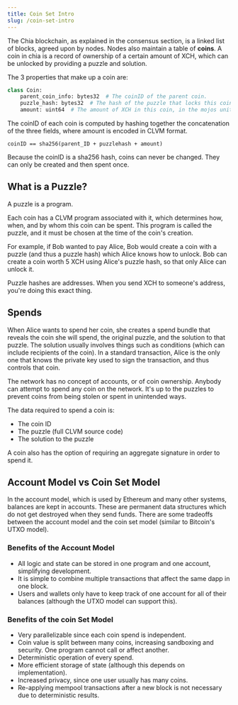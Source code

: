 ```yaml
---
title: Coin Set Intro
slug: /coin-set-intro
---
```


The Chia blockchain, as explained in the consensus section, is a linked list of blocks, agreed upon by nodes. Nodes also maintain a table of **coins**. A coin in chia is a record of ownership of a certain amount of XCH, which can be unlocked by providing a puzzle and solution.

The 3 properties that make up a coin are:

```python
class Coin:
    parent_coin_info: bytes32  # The coinID of the parent coin.
    puzzle_hash: bytes32  # The hash of the puzzle that locks this coin.
    amount: uint64  # The amount of XCH in this coin, in the mojos unit: 1 XCH = 1 trillion mojos.
```

The coinID of each coin is computed by hashing together the concatenation of the three fields, where amount is encoded in CLVM format.

`coinID == sha256(parent_ID + puzzlehash + amount)`

Because the coinID is a sha256 hash, coins can never be changed. They can only be created and then spent once.

## What is a Puzzle?

A puzzle is a program.

Each coin has a CLVM program associated with it, which determines how, when, and by whom this coin can be spent. This program is called the puzzle, and it must be chosen at the time of the coin's creation.

For example, if Bob wanted to pay Alice, Bob would create a coin with a puzzle (and thus a puzzle hash) which Alice knows how to unlock. Bob can create a coin worth 5 XCH using Alice's puzzle hash, so that only Alice can unlock it.

Puzzle hashes are addresses. When you send XCH to someone's address, you're doing this exact thing.

## Spends

When Alice wants to spend her coin, she creates a spend bundle that reveals the coin she will spend, the original puzzle, and the solution to that puzzle. The solution usually involves things such as conditions (which can include recipients of the coin). In a standard transaction, Alice is the only one that knows the private key used to sign the transaction, and thus controls that coin.

The network has no concept of accounts, or of coin ownership. Anybody can attempt to spend any coin on the network. It's up to the puzzles to prevent coins from being stolen or spent in unintended ways.

The data required to spend a coin is:

- The coin ID
- The puzzle (full CLVM source code)
- The solution to the puzzle

A coin also has the option of requiring an aggregate signature in order to spend it.

## Account Model vs Coin Set Model

In the account model, which is used by Ethereum and many other systems, balances are kept in accounts. These are permanent data structures which do not get destroyed when they send funds. There are some tradeoffs between the account model and the coin set model (similar to Bitcoin's UTXO model).

### Benefits of the Account Model

- All logic and state can be stored in one program and one account, simplifying development.
- It is simple to combine multiple transactions that affect the same dapp in one block.
- Users and wallets only have to keep track of one account for all of their balances (although the UTXO model can support this).

### Benefits of the coin Set Model

- Very parallelizable since each coin spend is independent.
- Coin value is split between many coins, increasing sandboxing and security. One program cannot call or affect another.
- Deterministic operation of every spend.
- More efficient storage of state (although this depends on implementation).
- Increased privacy, since one user usually has many coins.
- Re-applying mempool transactions after a new block is not necessary due to deterministic results.
